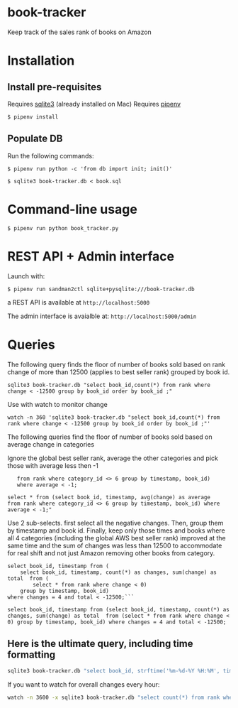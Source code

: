 # book-tracker

Keep track of the sales rank of books on Amazon

# Installation

## Install pre-requisites

Requires [sqlite3](https://www.sqlite.org) (already installed on Mac)
Requires [pipenv](https://docs.pipenv.org/)

`$ pipenv install`

## Populate DB

Run the following commands:

```
$ pipenv run python -c 'from db import init; init()'

$ sqlite3 book-tracker.db < book.sql
```

# Command-line usage

`$ pipenv run python book_tracker.py`

# REST API + Admin interface
 
Launch with:

`$ pipenv run sandman2ctl sqlite+pysqlite:///book-tracker.db`

a REST API is available at `http://localhost:5000`

The admin interface is avaialble at: `http://localhost:5000/admin`


# Queries

The following query finds the floor of number of books sold based on rank change of more than 12500 (applies to best seller rank) grouped by book id.

```
sqlite3 book-tracker.db "select book_id,count(*) from rank where change < -12500 group by book_id order by book_id ;"
```

Use with watch to monitor change

```
watch -n 360 'sqlite3 book-tracker.db "select book_id,count(*) from rank where change < -12500 group by book_id order by book_id ;"'
```

The following queries find the floor of number of books sold based on average change in categories

Ignore the global best seller rank, average the other categories and pick those with average less then -1

```select * from (select book_id, timestamp, avg(change) as average
   from rank where category_id <> 6 group by timestamp, book_id)
   where average < -1;
```

```
select * from (select book_id, timestamp, avg(change) as average 
from rank where category_id <> 6 group by timestamp, book_id) where average < -1;"
```

Use 2 sub-selects. first select all the negative changes. Then, group them by timestamp and book id. Finally, keep only
those times and books where all 4 categories (including the global AWS best seller rank) improved at the same time and
the sum of changes was less than 12500 to accommodate for real shift and not just Amazon removing other books from
category.

```
select book_id, timestamp from (
    select book_id, timestamp, count(*) as changes, sum(change) as total  from (
        select * from rank where change < 0)
    group by timestamp, book_id)
where changes = 4 and total < -12500;```
```

```
select book_id, timestamp from (select book_id, timestamp, count(*) as changes, sum(change) as total  from (select * from rank where change < 0) group by timestamp, book_id) where changes = 4 and total < -12500;
```


## Here is the ultimate query, including time formatting
```bash
sqlite3 book-tracker.db "select book_id, strftime('%m-%d-%Y %H:%M', timestamp), rank, change from rank where timestamp in (select timestamp from rank where change < -12500) and category_id=(select id from category where name='Amazon Best Sellers Rank') and change < -12500 and timestamp > datetime('now','-2 day');"
```

If you want to watch for overall changes every hour:

```bash
watch -n 3600 -x sqlite3 book-tracker.db "select count(*) from rank where change < -12500;"
```